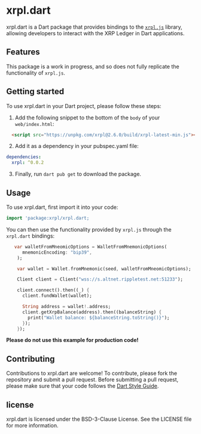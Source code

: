 # xrpl.dart

xrpl.dart is a Dart package that provides bindings to the [`xrpl.js`](https://js.xrpl.org/) library, allowing developers to interact with the XRP Ledger in Dart applications.

## Features

This package is a work in progress, and so does not fully replicate the functionality of `xrpl.js`.

## Getting started

To use xrpl.dart in your Dart project, please follow these steps:
1. Add the following snippet to the bottom of the `body` of your `web/index.html`:
```html
  <script src="https://unpkg.com/xrpl@2.6.0/build/xrpl-latest-min.js"></script>
```

2.  Add it as a dependency in your pubspec.yaml file:

```yaml
dependencies:
  xrpl: ^0.0.2
```

3. Finally, run `dart pub get` to download the package.

## Usage

To use xrpl.dart, first import it into your code:

```dart
import 'package:xrpl/xrpl.dart;
```

You can then use the functionality provided by `xrpl.js` through the `xrpl.dart` bindings:

```dart
   var walletFromMneomicOptions = WalletFromMnemonicOptions(
      mnemonicEncoding: "bip39",
    );

    var wallet = Wallet.fromMnemonic(seed, walletFromMneomicOptions);

    Client client = Client("wss://s.altnet.rippletest.net:51233");

    client.connect().then((_) {
      client.fundWallet(wallet);

      String address = wallet!.address;
      client.getXrpBalance(address).then((balanceString) {
        print("Wallet balance: ${balanceString.toString()}");
      });
    });
```
**Please do not use this example for production code!**

## Contributing
Contributions to xrpl.dart are welcome! To contribute, please fork the repository and submit a pull request. Before submitting a pull request, please make sure that your code follows the [Dart Style Guide](https://dart.dev/guides/language/effective-dart/style).

## license
xrpl.dart is licensed under the BSD-3-Clause License. See the LICENSE file for more information.
